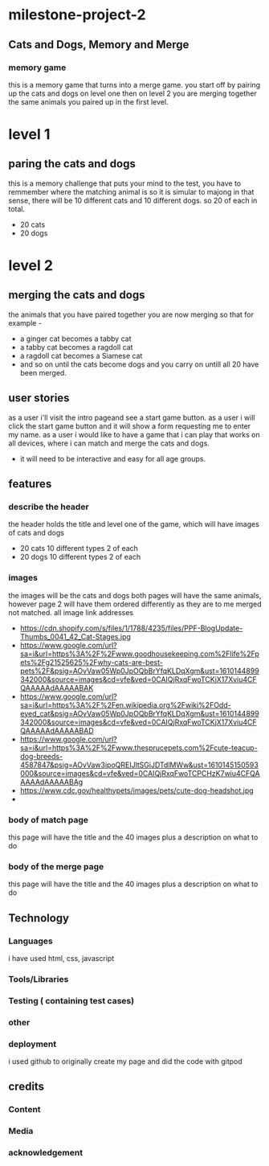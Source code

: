 # milestone-project-2
## Cats and Dogs, Memory and Merge
### memory game 
this is a memory game that turns into a merge game.
you start off by pairing up the cats and dogs on level one then on level 2 you are merging together the same animals you paired up 
in the first level.
# level 1
## paring the cats and dogs
this is a memory challenge that puts your mind to the test, you have to remmember where the matching animal is so it is simular 
to majong in that sense, there will be 10 different cats and 10 different dogs. so 20 of each in total.
- 20 cats
- 20 dogs 
# level 2
## merging the cats and dogs
the animals that you have paired together you are now merging so that for example - 
- a ginger cat becomes a tabby cat
- a tabby cat becomes a ragdoll cat
- a ragdoll cat becomes a Siamese cat
- and so on until the cats become dogs and you carry on untill all 20 have been merged.
## user stories
as a user i'll visit the intro pageand see a start game button.
as a user i will click the start game button and it will show a form requesting me to enter my name.
as a user i would like to have a game that i can play that works on all devices, where i can match and merge the cats and dogs.
- it will need to be interactive and easy for all age groups.



## features

### describe the header
the header holds the title and level one of the game, which will have images of cats and dogs 
- 20 cats 10 different types 2 of each 
- 20 dogs 10 different types 2 of each

### images
the images will be the cats and dogs both pages will have the same animals, however page 2 will have them ordered differently as they are to me merged not matched.
all image link addresses
- https://cdn.shopify.com/s/files/1/1788/4235/files/PPF-BlogUpdate-Thumbs_0041_42_Cat-Stages.jpg
- https://www.google.com/url?sa=i&url=https%3A%2F%2Fwww.goodhousekeeping.com%2Flife%2Fpets%2Fg21525625%2Fwhy-cats-are-best-pets%2F&psig=AOvVaw05Wp0JpOQbBrYfqKLDqXgm&ust=1610144899342000&source=images&cd=vfe&ved=0CAIQjRxqFwoTCKjX17Xviu4CFQAAAAAdAAAAABAK
- https://www.google.com/url?sa=i&url=https%3A%2F%2Fen.wikipedia.org%2Fwiki%2FOdd-eyed_cat&psig=AOvVaw05Wp0JpOQbBrYfqKLDqXgm&ust=1610144899342000&source=images&cd=vfe&ved=0CAIQjRxqFwoTCKjX17Xviu4CFQAAAAAdAAAAABAD
- https://www.google.com/url?sa=i&url=https%3A%2F%2Fwww.thesprucepets.com%2Fcute-teacup-dog-breeds-4587847&psig=AOvVaw3ipoQREIJltSGiJDTdlMWw&ust=1610145150593000&source=images&cd=vfe&ved=0CAIQjRxqFwoTCPCHzK7wiu4CFQAAAAAdAAAAABAg
- https://www.cdc.gov/healthypets/images/pets/cute-dog-headshot.jpg
- 
### body of match page
this page will have the title and the 40 images plus a description on what to do

### body of the merge page
this page will have the title and the 40 images plus a description on what to do

## Technology
### Languages
i have used html, css, javascript

### Tools/Libraries


### Testing ( containing test cases)
### other


### deployment
i used github to originally create my page and did the code with gitpod

## credits
### Content


### Media


### acknowledgement
